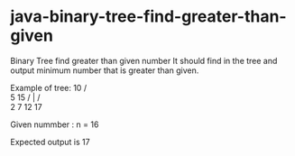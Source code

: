# java-binary-tree-find-greater-than-given
Binary Tree find greater than given number
It should find in the tree and output minimum number that is greater than given.

Example of tree:
            10
          /    \
        5       15
      /  |      /  \
     2   7    12   17
     
Given nummber : n = 16

Expected output is 17
